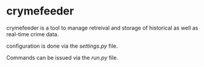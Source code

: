 # crymefeeder
crymefeeder is a tool to manage retreival and storage of
historical as well as real-time crime data. 

configuration is done via the *settings.py* file.

Commands can be issued via the *run.py* file.
